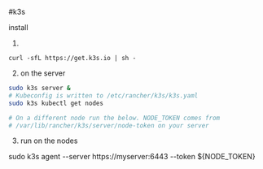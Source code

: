 #k3s

install 


1)

```
curl -sfL https://get.k3s.io | sh -
```

2) on the server 
  
```bash
sudo k3s server &
# Kubeconfig is written to /etc/rancher/k3s/k3s.yaml
sudo k3s kubectl get nodes

# On a different node run the below. NODE_TOKEN comes from 
# /var/lib/rancher/k3s/server/node-token on your server
```

3) run on the nodes  

sudo k3s agent --server https://myserver:6443 --token ${NODE_TOKEN}